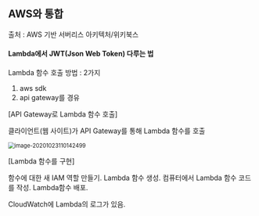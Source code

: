 ## AWS와 통합

출처 : AWS 기반 서버리스 아키텍처/위키북스

#### Lambda에서 JWT(Json Web Token) 다루는 법

Lambda 함수 호출 방법 : 2가지
1) aws sdk
2) api gateway를 경유



[API Gateway로 Lambda 함수 호출]

클라이언트(웹 사이트)가 API Gateway를 통해 Lambda 함수를 호출 

<img src="C:\Users\LEEJ\AppData\Roaming\Typora\typora-user-images\image-20201023110142499.png" alt="image-20201023110142499" style="zoom: 80%;" />



[Lambda 함수를 구현]

함수에 대한 새 IAM 역할 만들기.
Lambda 함수 생성.
컴퓨터에서 Lambda 함수 코드를 작성. 
Lambda함수 배포.



CloudWatch에 Lambda의 로그가 있음.

